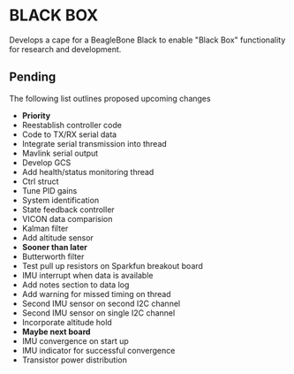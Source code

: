 
BLACK BOX
=========

Develops a cape for a BeagleBone Black to enable "Black 
Box" functionality for research and development. 


Pending
-------
The following list outlines proposed upcoming changes 
<ul>
  <li><b>Priority</b></li>
  <li>Reestablish controller code</li>
  <li>Code to TX/RX serial data</li>
  <li>Integrate serial transmission into thread</li>
  <li>Mavlink serial output</li>
  <li>Develop GCS</li>
  <li>Add health/status monitoring thread</li>
  <li>Ctrl struct</li>
  <li>Tune PID gains</li>
  <li>System identification</li>
  <li>State feedback controller</li>
  <li>VICON data comparision</li>
  <li>Kalman filter</li>
  <li>Add altitude sensor</li>
  <li><b>Sooner than later</b></li>
  <li>Butterworth filter</li>
  <li>Test pull up resistors on Sparkfun breakout board</li>
  <li>IMU interrupt when data is available</li>
  <li>Add notes section to data log</li>
  <li>Add warning for missed timing on thread</li>
  <li>Second IMU sensor on second I2C channel</li>
  <li>Second IMU sensor on single I2C channel</li>
  <li>Incorporate altitude hold</li> 
  <li><b> Maybe next board </b></li>
  <li>IMU convergence on start up</li>
  <li>IMU indicator for successful convergence</li>
  <li>Transistor power distribution</li> 
</ul>



